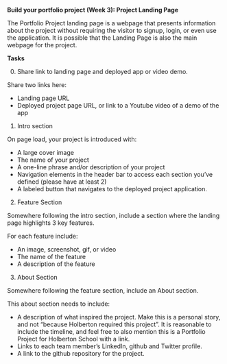 **Build your portfolio project (Week 3): Project Landing Page**

The Portfolio Project landing page is a webpage that presents information about the project without requiring the visitor to signup, login, or even use the application. It is possible that the Landing Page is also the main webpage for the project.

**Tasks**

0. Share link to landing page and deployed app or video demo.

Share two links here:

   * Landing page URL
   * Deployed project page URL, or link to a Youtube video of a demo of the app

1. Intro section

On page load, your project is introduced with:

   * A large cover image
   * The name of your project
   * A one-line phrase and/or description of your project
   * Navigation elements in the header bar to access each section you’ve defined (please have at least 2)
   * A labeled button that navigates to the deployed project application.

2. Feature Section

Somewhere following the intro section, include a section where the landing page highlights 3 key features.

For each feature include:

   * An image, screenshot, gif, or video
   * The name of the feature
   * A description of the feature

3. About Section

Somewhere following the feature section, include an About section.

This about section needs to include:

   * A description of what inspired the project. Make this is a personal story, and not “because Holberton required this project”. It is reasonable to  include the timeline, and feel free to also mention this is a Portfolio Project for Holberton School with a link.
   * Links to each team member’s LinkedIn, github and Twitter profile.
   * A link to the github repository for the project.